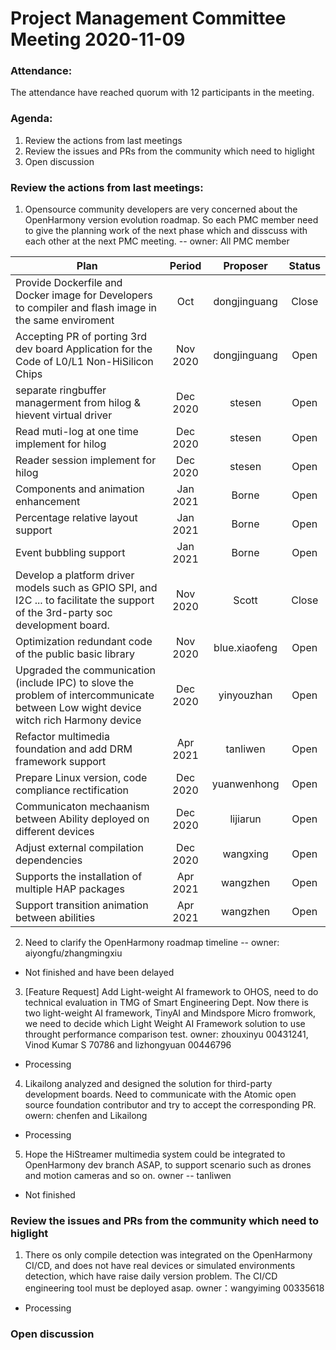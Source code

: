 # Project Management Committee Meeting 2020-11-09

### Attendance:
The attendance have reached quorum with 12 participants in the meeting.

### Agenda:

 1. Review the actions from last meetings
 2. Review the issues and PRs from the community which need to higlight
 3. Open discussion


### Review the actions from last meetings:
 1. Opensource community developers are very concerned about the OpenHarmony version evolution roadmap. So each PMC member need to give the planning work of the next phase which and disscuss with each other at the next PMC meeting. -- owner: All PMC member
 
| Plan | Period | Proposer | Status |
|--------------|:--------------:|:--------------:|:--------------:|
| Provide Dockerfile and Docker image for Developers to compiler and flash image in the same enviroment  | Oct | dongjinguang | Close |
| Accepting PR of porting 3rd dev board Application for the Code of L0/L1 Non-HiSilicon Chips |	Nov 2020	| dongjinguang	| Open |
| separate ringbuffer managerment from hilog & hievent virtual driver | Dec 2020 | stesen | Open |
| Read muti-log at one time implement for hilog | Dec 2020 | stesen | Open |
| Reader session implement for hilog | Dec 2020 | stesen | Open |
| Components and animation enhancement | Jan 2021 | Borne | Open |
| Percentage relative layout support | Jan 2021 | Borne | Open |
| Event bubbling support | Jan 2021 | Borne | Open |
| Develop a platform driver models such as GPIO SPI, and I2C ... to facilitate the support of the 3rd-party soc development board. | Nov 2020 | Scott | Close |
| Optimization redundant code of the public basic library | Nov 2020 | blue.xiaofeng | Open |
| Upgraded the communication (include IPC) to slove the problem of intercommunicate between Low wight device witch rich Harmony device | Dec 2020 | yinyouzhan | Open |
| Refactor multimedia foundation and add DRM framework support | Apr 2021 | tanliwen | Open |
| Prepare Linux version, code compliance rectification | Dec 2020 | yuanwenhong | Open |
| Communicaton mechaanism between Ability deployed on different devices | Dec 2020 | lijiarun | Open |
| Adjust  external compilation dependencies | Dec 2020 | wangxing | Open |
| Supports the installation of multiple HAP packages | Apr 2021 | wangzhen | Open |
| Support transition animation between abilities | Apr 2021 | wangzhen | Open |


2. Need to clarify the OpenHarmony roadmap timeline -- owner: aiyongfu/zhangmingxiu
  - Not finished and have been delayed

3. [Feature Request] Add Light-weight AI framework to OHOS, need to do technical evaluation in TMG of Smart Engineering Dept. Now there is two light-weight AI framework, TinyAI and Mindspore Micro fromwork, we need to decide which Light Weight AI Framework solution to use throught performance comparison test. owner: zhouxinyu 00431241, Vinod Kumar S 70786 and lizhongyuan 00446796
  - Processing

4. Likailong analyzed and designed the solution for third-party development boards. Need to communicate with the Atomic open source foundation contributor and try to accept the corresponding PR. owern: chenfen and Likailong
  - Processing

5. Hope the HiStreamer multimedia system could be integrated to OpenHarmony dev branch ASAP, to support scenario such as drones and motion cameras and so on. owner -- tanliwen
  - Not finished
  
### Review the issues and PRs from the community which need to higlight

 1. There os only compile detection was integrated on the OpenHarmony CI/CD, and does not have real devices or simulated environments detection, which have raise daily version problem. The CI/CD engineering tool must be deployed asap. owner：wangyiming 00335618
  - Processing


### Open discussion
